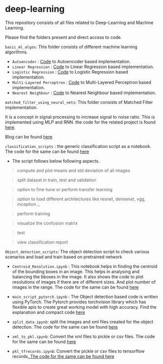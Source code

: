 # deep-learning

This repository consists of all files related to Deep-Learning and Machine Learning.

Please find the folders present and direct access to code.

```basic_ml_algos```: This folder consists of different machine learning algorithms. 

  * `Autoencoder` : [Code](https://github.com/Praveenk8051/deep-learning/tree/master/basic_ml_algos/Autoencoder) to Autoencoder based implementation.
  * `Linear Regression` : [Code](https://github.com/Praveenk8051/deep-learning/tree/master/basic_ml_algos/Linear%20Regression) to Linear Regression based implementation.
  * `Logistic Regression` : [Code](https://github.com/Praveenk8051/deep-learning/tree/master/basic_ml_algos/Logistic%20Regression) to Logistic Regression based implementation.
  * `Multi-Layered Perceptron` : [Code](https://github.com/Praveenk8051/deep-learning/tree/master/basic_ml_algos/Multilayer%20Perceptron) to Multi-Layered Perceptron based implementation.
  * `Nearest Neighbour` : [Code](https://github.com/Praveenk8051/deep-learning/tree/master/basic_ml_algos/Nearest_Neighbor) to Nearest Neighbour based implementation.
  
  
  ```matched_filter_using_neural_nets```: This folder consists of Matched Filter implementation. 
  
  It is a concept in signal processing to increase signal to noise ratio. This is implemented using MLP and RNN.
  the code for the related project is found [here](https://github.com/Praveenk8051/deep-learning/tree/master/matched_filter_using_neural_nets). 
  
  Blog can be found [here](https://medium.com/@praveenkrishna/automating-the-matched-filter-using-neural-nets-73c753615845)

```classification_scripts``` : the generic classification script as a notebook. The code for the same can be found [here](https://github.com/Praveenk8051/deep-learning/blob/master/classification_scripts/pytorch_classification_generic.ipynb)
* The script follows below following aspects.

> compute and plot means and std deviation of all images

> split dataset in train, test and validation

> option to fine-tune or perform transfer learning

> option to load different architectures like resnet, densenet, vgg, inception..,

> perform training

> visualize the confusion matrix 

> test

> view classification report



```Object_detection_scripts```: The object detection script to check various scenarios and load and train based on pretrained network

* `Centroid_Resolution.ipynb` : This notebook helps in finding the centroid of the bounding boxes in an image. This helps in analysing and balancing the bboxes in the image. It also shows the code to plot resolutions of images if there are of different sizes. And plot number of images in the range. The code for the same can be found [here](https://github.com/Praveenk8051/deep-learning/blob/master/object_detection_scripts/Centroid_Resolution.ipynb)


* `main_script_pytorch.ipynb` : The Object detection based code is written using PyTorch. The Pytorch provides torchvision library which has flexible apis to create great working model with high accuracy. Find the explanation and compact code [here](https://github.com/Praveenk8051/deep-learning/blob/master/object_detection_scripts/main_script_pytorch.ipynb)


* `split_data.ipynb`: split the images and xml files created for the object detection. The code for the same can be found [here](https://github.com/Praveenk8051/deep-learning/blob/master/object_detection_scripts/split_data.ipynb)


* `xml_to_pkl.ipynb`: Convert the xml files to pickle or csv files. The code for the same can be found [here](https://github.com/Praveenk8051/deep-learning/blob/master/object_detection_scripts/xml_to_pkl.ipynb)


* `pkl_tfrecords.ipynb`: Convert the pickle or csv files to tensorflow records[. The code for the same can be found here](https://github.com/Praveenk8051/deep-learning/blob/master/object_detection_scripts/pkl_tfrecords.ipynb)
